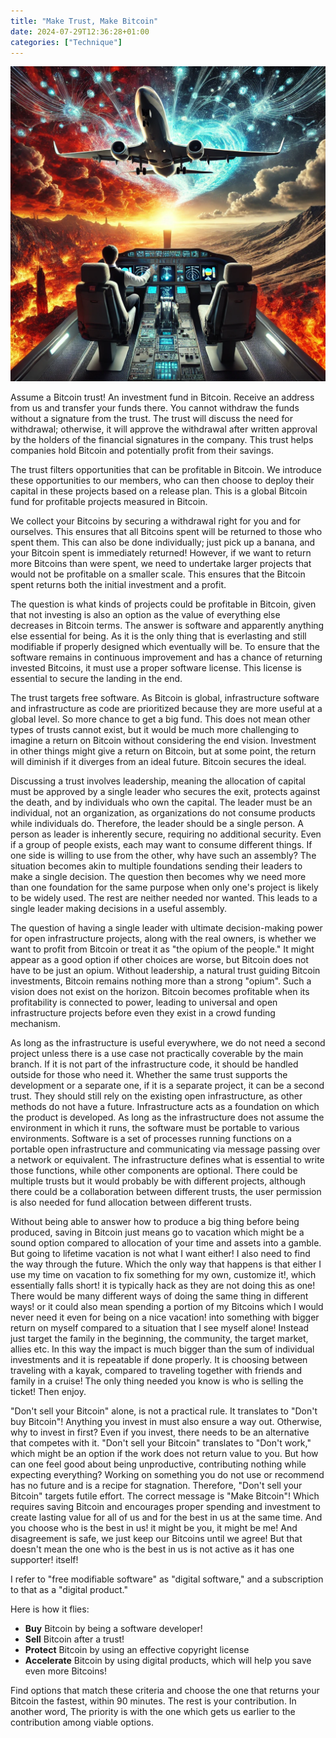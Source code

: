 ```yaml
---
title: "Make Trust, Make Bitcoin"
date: 2024-07-29T12:36:28+01:00
categories: ["Technique"]
---
```

![Trust](trust.webp)

Assume a Bitcoin trust! An investment fund in Bitcoin. Receive an address from us and transfer your funds there. You cannot withdraw the funds without a signature from the trust. The trust will discuss the need for withdrawal; otherwise, it will approve the withdrawal after written approval by the holders of the financial signatures in the company. This trust helps companies hold Bitcoin and potentially profit from their savings.

The trust filters opportunities that can be profitable in Bitcoin. We introduce these opportunities to our members, who can then choose to deploy their capital in these projects based on a release plan. This is a global Bitcoin fund for profitable projects measured in Bitcoin.

We collect your Bitcoins by securing a withdrawal right for you and for ourselves. This ensures that all Bitcoins spent will be returned to those who spent them. This can also be done individually; just pick up a banana, and your Bitcoin spent is immediately returned! However, if we want to return more Bitcoins than were spent, we need to undertake larger projects that would not be profitable on a smaller scale. This ensures that the Bitcoin spent returns both the initial investment and a profit.

The question is what kinds of projects could be profitable in Bitcoin, given that not investing is also an option as the value of everything else decreases in Bitcoin terms. The answer is software and apparently anything else essential for being. As it is the only thing that is everlasting and still modifiable if properly designed which eventually will be. To ensure that the software remains in continuous improvement and has a chance of returning invested Bitcoins, it must use a proper software license. This license is essential to secure the landing in the end.

The trust targets free software. As Bitcoin is global, infrastructure software and infrastructure as code are prioritized because they are more useful at a global level. So more chance to get a big fund. This does not mean other types of trusts cannot exist, but it would be much more challenging to imagine a return on Bitcoin without considering the end vision. Investment in other things might give a return on Bitcoin, but at some point, the return will diminish if it diverges from an ideal future. Bitcoin secures the ideal.

Discussing a trust involves leadership, meaning the allocation of capital must be approved by a single leader who secures the exit, protects against the death, and by individuals who own the capital. The leader must be an individual, not an organization, as organizations do not consume products while individuals do. Therefore, the leader should be a single person. A person as leader is inherently secure, requiring no additional security. Even if a group of people exists, each may want to consume different things. If one side is willing to use from the other, why have such an assembly? The situation becomes akin to multiple foundations sending their leaders to make a single decision. The question then becomes why we need more than one foundation for the same purpose when only one's project is likely to be widely used. The rest are neither needed nor wanted. This leads to a single leader making decisions in a useful assembly.

The question of having a single leader with ultimate decision-making power for open infrastructure projects, along with the real owners, is whether we want to profit from Bitcoin or treat it as "the opium of the people." It might appear as a good option if other choices are worse, but Bitcoin does not have to be just an opium. Without leadership, a natural trust guiding Bitcoin investments, Bitcoin remains nothing more than a strong "opium". Such a vision does not exist on the horizon. Bitcoin becomes profitable when its profitability is connected to power, leading to universal and open infrastructure projects before even they exist in a crowd funding mechanism.

As long as the infrastructure is useful everywhere, we do not need a second project unless there is a use case not practically coverable by the main branch. If it is not part of the infrastructure code, it should be handled outside for those who need it. Whether the same trust supports the development or a separate one, if it is a separate project, it can be a second trust. They should still rely on the existing open infrastructure, as other methods do not have a future. Infrastructure acts as a foundation on which the product is developed. As long as the infrastructure does not assume the environment in which it runs, the software must be portable to various environments. Software is a set of processes running functions on a portable open infrastructure and communicating via message passing over a network or equivalent. The infrastructure defines what is essential to write those functions, while other components are optional. There could be multiple trusts but it would probably be with different projects, although there could be a collaboration between different trusts, the user permission is also needed for fund allocation between different trusts.

Without being able to answer how to produce a big thing before being produced, saving in Bitcoin just means go to vacation which might be a sound option compared to allocation of your time and assets into a gamble. But going to lifetime vacation is not what I want either! I also need to find the way through the future. Which the only way that happens is that either I use my time on vacation to fix something for my own, customize it!, which essentially falls short! it is typically hack as they are not doing this as one! There would be many different ways of doing the same thing in different ways! or it could also mean spending a portion of my Bitcoins which I would never need it even for being on a nice vacation! into something with bigger return on myself compared to a situation that I see myself alone! Instead just target the family in the beginning, the community, the target market, allies etc. In this way the impact is much bigger than the sum of individual investments and it is repeatable if done properly. It is choosing between traveling with a kayak, compared to traveling together with friends and family in a cruise! The only thing needed you know is who is selling the ticket! Then enjoy.

"Don't sell your Bitcoin" alone, is not a practical rule. It translates to "Don't buy Bitcoin"! Anything you invest in must also ensure a way out. Otherwise, why to invest in first? Even if you invest, there needs to be an alternative that competes with it. "Don't sell your Bitcoin" translates to "Don't work," which might be an option if the work does not return value to you. But how can one feel good about being unproductive, contributing nothing while expecting everything? Working on something you do not use or recommend has no future and is a recipe for stagnation. Therefore, "Don't sell your Bitcoin" targets futile effort. The correct message is "Make Bitcoin"! Which requires saving Bitcoin and encourages proper spending and investment to create lasting value for all of us and for the best in us at the same time. And you choose who is the best in us! it might be you, it might be me! And disagreement is safe, we just keep our Bitcoins until we agree! But that doesn't mean the one who is the best in us is not active as it has one supporter! itself!

I refer to "free modifiable software" as "digital software," and a subscription to that as a "digital product."

Here is how it flies:

* **Buy** Bitcoin by being a software developer!
* **Sell** Bitcoin after a trust!
* **Protect** Bitcoin by using an effective copyright license
* **Accelerate** Bitcoin by using digital products, which will help you save even more Bitcoins!

Find options that match these criteria and choose the one that returns your Bitcoin the fastest, within 90 minutes. The rest is your contribution. In another word, The priority is with the one which gets us earlier to the contribution among viable options.
